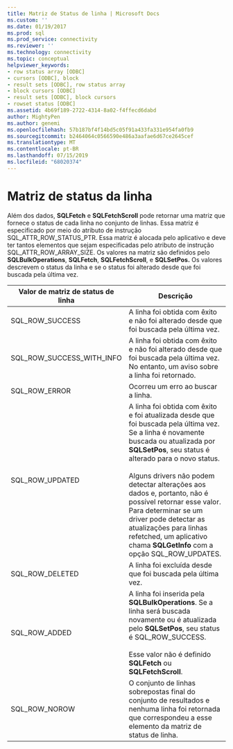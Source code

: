 ```yaml
---
title: Matriz de Status de linha | Microsoft Docs
ms.custom: ''
ms.date: 01/19/2017
ms.prod: sql
ms.prod_service: connectivity
ms.reviewer: ''
ms.technology: connectivity
ms.topic: conceptual
helpviewer_keywords:
- row status array [ODBC]
- cursors [ODBC], block
- result sets [ODBC], row status array
- block cursors [ODBC]
- result sets [ODBC], block cursors
- rowset status [ODBC]
ms.assetid: 4b69f189-2722-4314-8a02-f4ffecd6dabd
author: MightyPen
ms.author: genemi
ms.openlocfilehash: 57b187bf4f14bd5c05f91a433fa331e954fa0fb9
ms.sourcegitcommit: b2464064c0566590e486a3aafae6d67ce2645cef
ms.translationtype: MT
ms.contentlocale: pt-BR
ms.lasthandoff: 07/15/2019
ms.locfileid: "68020374"
---
```

# <a name="row-status-array"></a>Matriz de status da linha
Além dos dados, **SQLFetch** e **SQLFetchScroll** pode retornar uma matriz que fornece o status de cada linha no conjunto de linhas. Essa matriz é especificado por meio do atributo de instrução SQL_ATTR_ROW_STATUS_PTR. Essa matriz é alocada pelo aplicativo e deve ter tantos elementos que sejam especificadas pelo atributo de instrução SQL_ATTR_ROW_ARRAY_SIZE. Os valores na matriz são definidos pelo **SQLBulkOperations**, **SQLFetch**, **SQLFetchScroll**, e **SQLSetPos.** Os valores descrevem o status da linha e se o status foi alterado desde que foi buscada pela última vez.  
  
|Valor de matriz de status de linha|Descrição|  
|----------------------------|-----------------|  
|SQL_ROW_SUCCESS|A linha foi obtida com êxito e não foi alterado desde que foi buscada pela última vez.|  
|SQL_ROW_SUCCESS_WITH_INFO|A linha foi obtida com êxito e não foi alterado desde que foi buscada pela última vez. No entanto, um aviso sobre a linha foi retornado.|  
|SQL_ROW_ERROR|Ocorreu um erro ao buscar a linha.|  
|SQL_ROW_UPDATED|A linha foi obtida com êxito e foi atualizada desde que foi buscada pela última vez. Se a linha é novamente buscada ou atualizada por **SQLSetPos**, seu status é alterado para o novo status.<br /><br /> Alguns drivers não podem detectar alterações aos dados e, portanto, não é possível retornar esse valor. Para determinar se um driver pode detectar as atualizações para linhas refetched, um aplicativo chama **SQLGetInfo** com a opção SQL_ROW_UPDATES.|  
|SQL_ROW_DELETED|A linha foi excluída desde que foi buscada pela última vez.|  
|SQL_ROW_ADDED|A linha foi inserida pela **SQLBulkOperations**. Se a linha será buscada novamente ou é atualizada pelo **SQLSetPos**, seu status é SQL_ROW_SUCCESS.<br /><br /> Esse valor não é definido **SQLFetch** ou **SQLFetchScroll**.|  
|SQL_ROW_NOROW|O conjunto de linhas sobrepostas final do conjunto de resultados e nenhuma linha foi retornada que correspondeu a esse elemento da matriz de status de linha.|
